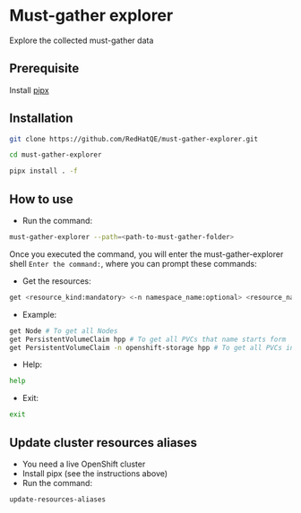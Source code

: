 # Must-gather explorer
Explore the collected must-gather data

## Prerequisite
Install [pipx](https://github.com/pypa/pipx)

## Installation
```bash
git clone https://github.com/RedHatQE/must-gather-explorer.git

cd must-gather-explorer

pipx install . -f
```

## How to use
- Run the command:
```bash
must-gather-explorer --path=<path-to-must-gather-folder>
```
Once you executed the command, you will enter the must-gather-explorer shell `Enter the command:`, where you can prompt these commands:
- Get the resources:
```bash
get <resource_kind:mandatory> <-n namespace_name:optional> <resource_name_starts_with:optional>
```
- Example:
```bash
get Node # To get all Nodes
get PersistentVolumeClaim hpp # To get all PVCs that name starts form 'hpp'
get PersistentVolumeClaim -n openshift-storage hpp # To get all PVCs in 'openshift-storage' namespace that name starts form 'hpp'
```
- Help:
```bash
help
```
- Exit:
```bash
exit
```

## Update cluster resources aliases
- You need a live OpenShift cluster
- Install pipx (see the instructions above)
- Run the command:

```bash
update-resources-aliases
```
